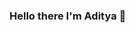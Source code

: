 ### Hello there I'm Aditya 👋

<!--
**adipali2016/adipali2016** is a ✨ _special_ ✨ repository because its `README.md` (this file) appears on your GitHub profile.

Here are some ideas to get you started:

- 🔭 I’m currently working on ... React Project
- 🌱 I’m currently learning ... Python
- 👯 I’m looking to collaborate ... on Web-Development Projects
- 🤔 I’m looking for help with ... Python
- 💬 Ask me about ... Anything, always eager to learn.
- 📫 How to reach me: ... [ E-mail](http://adipali2016@gmail.com)
- 😄 Pronouns: ...
- ⚡ Fun fact: ... I am little mad, maybe more
-->
